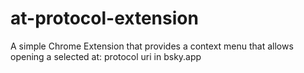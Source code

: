 # at-protocol-extension
A simple Chrome Extension that provides a context menu that allows opening a selected at: protocol uri in bsky.app

